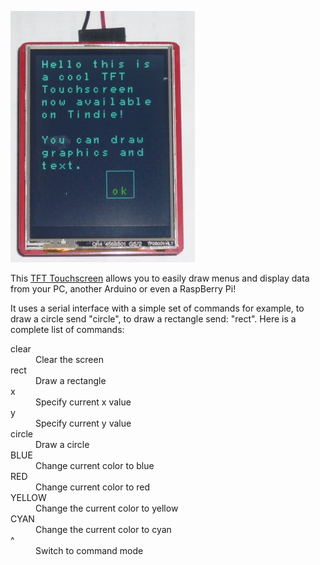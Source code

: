 ![My image](https://github.com/Paulware/TouchScreen/raw/master/images/Hello.jpg)

This [TFT Touchscreen](https://tindie.com/shops/Paulware/tft-touchscreen-with-serial-interface/) allows you 
to easily draw menus and display data from your PC, another Arduino or even a RaspBerry Pi!

It uses a serial interface with a simple set of commands for example, to draw a circle send "circle", to draw a
rectangle send: "rect".  Here is a complete list of commands:

<dl>
  <dt>clear</dt>
  <dd>Clear the screen</dd>
  <dt>rect</dt>
  <dd>Draw a rectangle</dd>
  <dt>x</dt>
  <dd>Specify current x value</dd>
  <dt>y</dt>
  <dd>Specify current y value</dd>
  <dt>circle</dt>
  <dd>Draw a circle</dd>
  <dt>BLUE</dt>
  <dd>Change current color to blue</dd>
  <dt>RED</dt>
  <dd>Change current color to red</dd>
  <dt>YELLOW</dt>
  <dd>Change the current color to yellow</dd>
  <dt>CYAN</td>
  <dd>Change the current color to cyan</dd>
  <dt>^</dt>
  <dd>Switch to command mode</dd>
</dl>